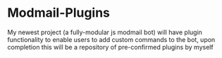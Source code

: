 # Modmail-Plugins
My newest project (a fully-modular js modmail bot) will have plugin functionality to enable users to add custom commands to the bot, upon completion this will be a repository of pre-confirmed plugins by myself
